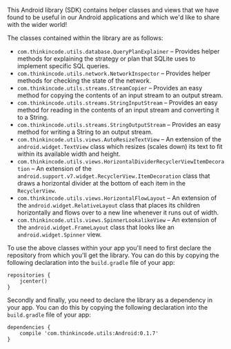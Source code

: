 This Android library (SDK) contains helper classes and views that we have found to be useful in our Android applications and which we'd like to share with the wider world!

The classes contained within the library are as follows:

* `com.thinkincode.utils.database.QueryPlanExplainer` – Provides helper methods for explaining the strategy or plan that SQLite uses to implement specific SQL queries.
* `com.thinkincode.utils.network.NetworkInspector` – Provides helper methods for checking the state of the network.
* `com.thinkincode.utils.streams.StreamCopier` – Provides an easy method for copying the contents of an input stream to an output stream.
* `com.thinkincode.utils.streams.StringInputStream` – Provides an easy method for reading in the contents of an input stream and converting it to a String.
* `com.thinkincode.utils.streams.StringOutputStream` – Provides an easy method for writing a String to an output stream.
* `com.thinkincode.utils.views.AutoResizeTextView` – An extension of the `android.widget.TextView` class which resizes (scales down) its text to fit within its available width and height.
* `com.thinkincode.utils.views.HorizontalDividerRecyclerViewItemDecoration` – An extension of the `android.support.v7.widget.RecyclerView.ItemDecoration` class that draws a horizontal divider at the bottom of each item in the `RecyclerView`.
* `com.thinkincode.utils.views.HorizontalFlowLayout` – An extension of the `android.widget.RelativeLayout` class that places its children horizontally and flows over to a new line whenever it runs out of width.
* `com.thinkincode.utils.views.SpinnerLookalikeView` – An extension of the `android.widget.FrameLayout` class that looks like an `android.widget.Spinner` view.

To use the above classes within your app you'll need to first declare the repository from which you'll get the library. You can do this by copying the following declaration into the `build.gradle` file of your app:

    repositories {
        jcenter()
    }

Secondly and finally, you need to declare the library as a dependency in your app. You can do this by copying the following declaration into the `build.gradle` file of your app:

    dependencies {
        compile 'com.thinkincode.utils:Android:0.1.7'
    }
